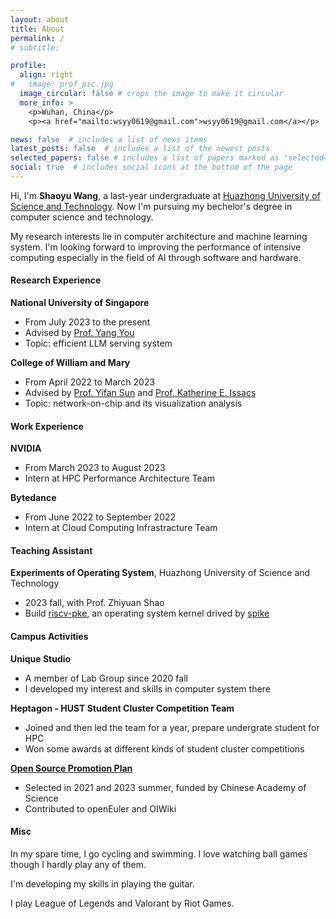```yaml
---
layout: about
title: About
permalink: /
# subtitle: 

profile:
  align: right
#   image: prof_pic.jpg
  image_circular: false # crops the image to make it circular
  more_info: >
    <p>Wuhan, China</p>
    <p><a href="mailto:wsyy0619@gmail.com">wsyy0619@gmail.com</a></p>

news: false  # includes a list of news items
latest_posts: false  # includes a list of the newest posts
selected_papers: false # includes a list of papers marked as "selected={true}"
social: true  # includes social icons at the bottom of the page
---
```


Hi, I'm **Shaoyu Wang**, a last-year undergraduate at [Huazhong University of Science and Technology](https://english.hust.edu.cn/). Now I'm pursuing my bechelor's degree in computer science and technology.

My research interests lie in computer architecture and machine learning system. I'm looking forward to improving the performance of intensive computing especially in the field of AI through software and hardware. 

#### Research Experience

**National University of Singapore**
- From July 2023 to the present
- Advised by [Prof. Yang You](https://www.comp.nus.edu.sg/~youy/)
- Topic: efficient LLM serving system

**College of William and Mary**
- From April 2022 to March 2023
- Advised by [Prof. Yifan Sun](https://syifan.github.io/) and [Prof. Katherine E. Issacs](https://kisaacs.github.io/)
- Topic: network-on-chip and its visualization analysis

#### Work Experience

**NVIDIA**
- From March 2023 to August 2023
- Intern at HPC Performance Architecture Team

**Bytedance**
- From June 2022 to September 2022
- Intern at Cloud Computing Infrastracture Team

#### Teaching Assistant

**Experiments of Operating System**, Huazhong University of Science and Technology
- 2023 fall, with Prof. Zhiyuan Shao
- Build [riscv-pke](https://gitee.com/hustos/riscv-pke), an operating system kernel drived by [spike](https://github.com/riscv-software-src/riscv-isa-sim)

#### Campus Activities

**Unique Studio**
- A member of Lab Group since 2020 fall
- I developed my interest and skills in computer system there

**Heptagon - HUST Student Cluster Competition Team**
- Joined and then led the team for a year, prepare undergrate student for HPC
- Won some awards at different kinds of student cluster competitions

[**Open Source Promotion Plan**](https://summer-ospp.ac.cn/)
- Selected in 2021 and 2023 summer, funded by Chinese Academy of Science
- Contributed to openEuler and OIWiki


#### Misc

In my spare time, I go cycling and swimming. I love watching ball games though I hardly play any of them.

I'm developing my skills in playing the guitar.

I play League of Legends and Valorant by Riot Games.

